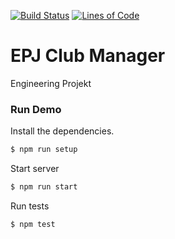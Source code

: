 [![Build Status](https://travis-ci.org/monzond/EPJ_Club_Management.svg?branch=master)](https://travis-ci.org/monzond/EPJ_Club_Management)
[![Lines of Code](https://sonarcloud.io/api/project_badges/measure?project=monzond_EPJ_Club_Management&metric=ncloc)](https://sonarcloud.io/dashboard?id=monzond_EPJ_Club_Management)

# EPJ Club Manager
Engineering Projekt 

### Run Demo

Install the dependencies.
```sh
$ npm run setup
```

Start server
```sh
$ npm run start
```

Run tests
```sh
$ npm test
```

